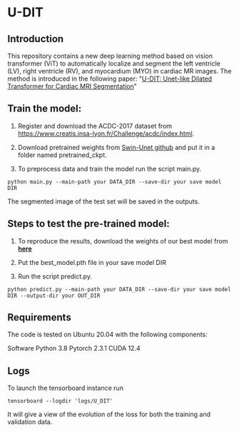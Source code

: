 # U-DIT
## **Introduction**
This repository contains a new deep learning method based on vision transformer (ViT) to automatically localize and segment the left ventricle (LV), right ventricle (RV), and myocardium (MYO) in cardiac MR images. The method is introduced in the following paper:
"[U-DIT: Unet-like Dilated Transformer for Cardiac MRI Segmentation](https://papers.ssrn.com/sol3/papers.cfm?abstract_id=4866882)"
## **Train the model:**
1. Register and download the ACDC-2017 dataset from https://www.creatis.insa-lyon.fr/Challenge/acdc/index.html.

2. Download pretrained weights from [Swin-Unet github](https://github.com/HuCaoFighting/Swin-Unet) and put it in a folder named pretrained_ckpt.

3. To preprocess data and train the model run the script main.py.
```
python main.py --main-path your DATA_DIR --save-dir your save model DIR
```
The segmented image of the test set will be saved in the outputs.
## **Steps to test the pre-trained model:**
1. To reproduce the results, download the weights of our best model from **[here](https://drive.google.com/drive/u/0/folders/1nvVeGaBRPVT2r9oLPlpjhzYKAptHRE8D)**
 
2. Put the best_model.pth file in your save model DIR

2. Run the script predict.py.
```
python predict.py --main-path your DATA_DIR --save-dir your save model DIR --output-dir your OUT_DIR
```
## **Requirements**
The code is tested on Ubuntu 20.04 with the following components:

Software
Python 3.8
Pytorch 2.3.1
CUDA 12.4

## Logs
To launch the tensorboard instance run
```
tensorboard --logdir 'logs/U_DIT'
```
It will give a view of the evolution of the loss for both the training and validation data.



